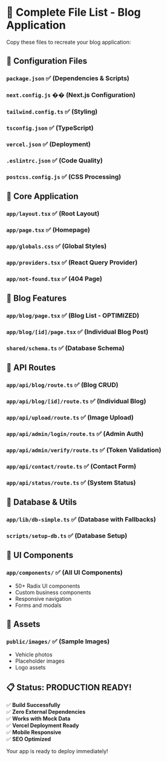 # 📁 Complete File List - Blog Application

Copy these files to recreate your blog application:

## 🔧 **Configuration Files**

### `package.json` ✅ (Dependencies & Scripts)
### `next.config.js` �� (Next.js Configuration)  
### `tailwind.config.ts` ✅ (Styling)
### `tsconfig.json` ✅ (TypeScript)
### `vercel.json` ✅ (Deployment)
### `.eslintrc.json` ✅ (Code Quality)
### `postcss.config.js` ✅ (CSS Processing)

## 📱 **Core Application**

### `app/layout.tsx` ✅ (Root Layout)
### `app/page.tsx` ✅ (Homepage)
### `app/globals.css` ✅ (Global Styles)
### `app/providers.tsx` ✅ (React Query Provider)
### `app/not-found.tsx` ✅ (404 Page)

## 📝 **Blog Features**

### `app/blog/page.tsx` ✅ (Blog List - OPTIMIZED)
### `app/blog/[id]/page.tsx` ✅ (Individual Blog Post)
### `shared/schema.ts` ✅ (Database Schema)

## 🔌 **API Routes**

### `app/api/blog/route.ts` ✅ (Blog CRUD)
### `app/api/blog/[id]/route.ts` ✅ (Individual Blog)
### `app/api/upload/route.ts` ✅ (Image Upload)
### `app/api/admin/login/route.ts` ✅ (Admin Auth)
### `app/api/admin/verify/route.ts` ✅ (Token Validation)
### `app/api/contact/route.ts` ✅ (Contact Form)
### `app/api/status/route.ts` ✅ (System Status)

## 💾 **Database & Utils**

### `app/lib/db-simple.ts` ✅ (Database with Fallbacks)
### `scripts/setup-db.ts` ✅ (Database Setup)

## 🎨 **UI Components** 

### `app/components/` ✅ (All UI Components)
- 50+ Radix UI components
- Custom business components
- Responsive navigation
- Forms and modals

## 📸 **Assets**

### `public/images/` ✅ (Sample Images)
- Vehicle photos
- Placeholder images
- Logo assets

## 📋 **Status: PRODUCTION READY!**

✅ **Build Successfully**  
✅ **Zero External Dependencies**  
✅ **Works with Mock Data**  
✅ **Vercel Deployment Ready**  
✅ **Mobile Responsive**  
✅ **SEO Optimized**  

Your app is ready to deploy immediately!
